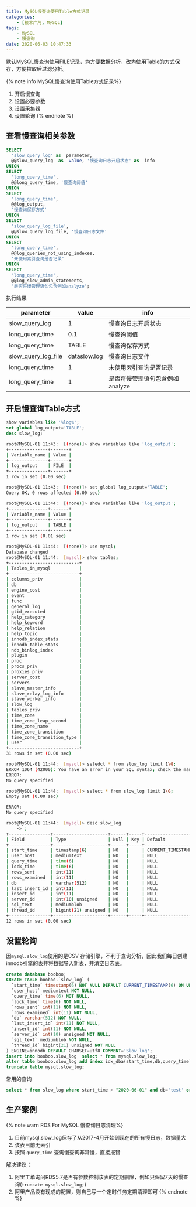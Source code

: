 ```yaml
---
title: MySQL慢查询使用Table方式记录
categories:
    - [技术广角, MySQL]
tags:
    - MySQL
    - 慢查询
date: 2020-06-03 10:47:33
---
```


默认MySQL慢查询使用FILE记录，为方便数据分析，改为使用Table的方式保存，方便拉取后过滤分析。


{% note info MySQL慢查询使用Table方式记录%}
1. 开启慢查询
2. 设置必要参数
3. 设置采集器
4. 设置轮询
{% endnote %}

## 查看慢查询相关参数

```sql 
SELECT  
  'slow_query_log' as  parameter, 
  @@slow_query_log  as  value, '慢查询日志开启状态' as  info
UNION  
SELECT  
  'long_query_time', 
  @@long_query_time, '慢查询阈值' 
UNION  
SELECT  
  'long_query_time', 
  @@log_output, 
  '慢查询保存方式' 
UNION  
SELECT  
  'slow_query_log_file', 
  @@slow_query_log_file, '慢查询日志文件' 
UNION  
SELECT  
  'long_query_time', 
  @@log_queries_not_using_indexes, 
  '未使用索引查询是否记录' 
UNION  
SELECT  
  'long_query_time', 
  @@log_slow_admin_statements, 
  '是否将慢管理语句包含例如analyze';
```


执行结果

| parameter           | value        | info                                        |
|---------------------|--------------|---------------------------------------------|
| slow_query_log      | 1            | 慢查询日志开启状态                          |
| long_query_time     | 0.1          | 慢查询阈值                                  |
| long_query_time     | TABLE        | 慢查询保存方式                              |
| slow_query_log_file | dataslow.log | 慢查询日志文件                              |
| long_query_time     | 1            | 未使用索引查询是否记录                      |
| long_query_time     | 1            | 是否将慢管理语句包含例如analyze             |


## 开启慢查询Table方式

```sql 
show variables like '%log%';
set global log_output='TABLE';
desc slow_log;

```

```bash
root@MySQL-01 11:43:  [(none)]> show variables like 'log_output';
+---------------+-------+
| Variable_name | Value |
+---------------+-------+
| log_output    | FILE  |
+---------------+-------+
1 row in set (0.00 sec)

root@MySQL-01 11:43:  [(none)]> set global log_output='TABLE';
Query OK, 0 rows affected (0.00 sec)

root@MySQL-01 11:44:  [(none)]> show variables like 'log_output';
+---------------+-------+
| Variable_name | Value |
+---------------+-------+
| log_output    | TABLE |
+---------------+-------+
1 row in set (0.01 sec)

root@MySQL-01 11:44:  [(none)]> use mysql;
Database changed
root@MySQL-01 11:44:  [mysql]> show tables;
+---------------------------+
| Tables_in_mysql           |
+---------------------------+
| columns_priv              |
| db                        |
| engine_cost               |
| event                     |
| func                      |
| general_log               |
| gtid_executed             |
| help_category             |
| help_keyword              |
| help_relation             |
| help_topic                |
| innodb_index_stats        |
| innodb_table_stats        |
| ndb_binlog_index          |
| plugin                    |
| proc                      |
| procs_priv                |
| proxies_priv              |
| server_cost               |
| servers                   |
| slave_master_info         |
| slave_relay_log_info      |
| slave_worker_info         |
| slow_log                  |
| tables_priv               |
| time_zone                 |
| time_zone_leap_second     |
| time_zone_name            |
| time_zone_transition      |
| time_zone_transition_type |
| user                      |
+---------------------------+
31 rows in set (0.00 sec)

root@MySQL-01 11:44:  [mysql]> seledct * from slow_log limit 1\G;
ERROR 1064 (42000): You have an error in your SQL syntax; check the manual that corresponds to your MySQL server version for the right syntax to use near 'seledct * from slow_log limit 1' at line 1
ERROR:
No query specified

root@MySQL-01 11:44:  [mysql]> select * from slow_log limit 1\G;
Empty set (0.00 sec)

ERROR:
No query specified

root@MySQL-01 11:44:  [mysql]> desc slow_log
    -> ;
+----------------+---------------------+------+-----+----------------------+--------------------------------+
| Field          | Type                | Null | Key | Default              | Extra                          |
+----------------+---------------------+------+-----+----------------------+--------------------------------+
| start_time     | timestamp(6)        | NO   |     | CURRENT_TIMESTAMP(6) | on update CURRENT_TIMESTAMP(6) |
| user_host      | mediumtext          | NO   |     | NULL                 |                                |
| query_time     | time(6)             | NO   |     | NULL                 |                                |
| lock_time      | time(6)             | NO   |     | NULL                 |                                |
| rows_sent      | int(11)             | NO   |     | NULL                 |                                |
| rows_examined  | int(11)             | NO   |     | NULL                 |                                |
| db             | varchar(512)        | NO   |     | NULL                 |                                |
| last_insert_id | int(11)             | NO   |     | NULL                 |                                |
| insert_id      | int(11)             | NO   |     | NULL                 |                                |
| server_id      | int(10) unsigned    | NO   |     | NULL                 |                                |
| sql_text       | mediumblob          | NO   |     | NULL                 |                                |
| thread_id      | bigint(21) unsigned | NO   |     | NULL                 |                                |
+----------------+---------------------+------+-----+----------------------+--------------------------------+
12 rows in set (0.00 sec)
```


## 设置轮询

因`mysql.slow_log`使用的是CSV 存储引擎，不利于查询分析，因此我们每日创建innodb引擎的表并将数据导入新表，并清空日志表。

```sql 
create database booboo;
CREATE TABLE booboo.`slow_log` (
  `start_time` timestamp(6) NOT NULL DEFAULT CURRENT_TIMESTAMP(6) ON UPDATE CURRENT_TIMESTAMP(6),
  `user_host` mediumtext NOT NULL,
  `query_time` time(6) NOT NULL,
  `lock_time` time(6) NOT NULL,
  `rows_sent` int(11) NOT NULL,
  `rows_examined` int(11) NOT NULL,
  `db` varchar(512) NOT NULL,
  `last_insert_id` int(11) NOT NULL,
  `insert_id` int(11) NOT NULL,
  `server_id` int(10) unsigned NOT NULL,
  `sql_text` mediumblob NOT NULL,
  `thread_id` bigint(21) unsigned NOT NULL
) ENGINE=innodb DEFAULT CHARSET=utf8 COMMENT='Slow log';
insert into booboo.slow_log  select * from mysql.slow_log;
alter table booboo.slow_log add index idx_dba(start_time,db,query_time);
truncate table mysql.slow_log;
```

常用的查询

```sql 
select * from slow_log where start_time > "2020-06-01" and db='test' order by query_time desc;
```

## 生产案例

{% note warn RDS For MySQL 慢查询日志清理%}

1. 目前mysql.slow_log保存了从2017-4月开始到现在的所有慢日志，数据量大
2. 该表目前无索引
3. 按照 `query_time` 查询慢查询非常慢，直接报错

解决建议：
1. 阿里工单询问RDS5.7是否有参数控制该表的定期删除，例如只保留7天的慢查询(`truncate mysql.slow_log;`)
2. 阿里产品没有现成的配置，则自己写一个定时任务定期清理即可
{% endnote %}
